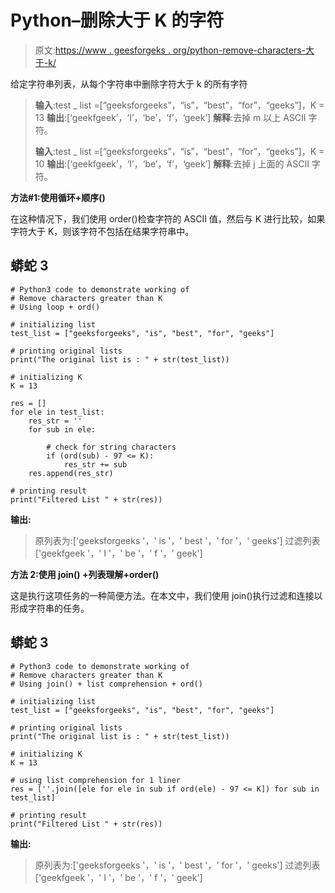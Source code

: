 # Python–删除大于 K 的字符

> 原文:[https://www . geesforgeks . org/python-remove-characters-大于-k/](https://www.geeksforgeeks.org/python-remove-charcters-greater-than-k/)

给定字符串列表，从每个字符串中删除字符大于 k 的所有字符

> **输入**:test _ list =[“geeksforgeeks”，“is”，“best”，“for”，“geeks”]，K = 13
> **输出**:[‘geekfgeek’，‘I’，‘be’，‘f’，‘geek’]
> **解释**:去掉 m 以上 ASCII 字符。
> 
> **输入**:test _ list =[“geeksforgeeks”，“is”，“best”，“for”，“geeks”]，K = 10
> **输出**:[‘geekfgeek’，‘I’，‘be’，‘f’，‘geek’]
> **解释**:去掉 j 上面的 ASCII 字符。

**方法#1:使用循环+顺序()**

在这种情况下，我们使用 order()检查字符的 ASCII 值，然后与 K 进行比较，如果字符大于 K，则该字符不包括在结果字符串中。

## 蟒蛇 3

```
# Python3 code to demonstrate working of
# Remove characters greater than K
# Using loop + ord()

# initializing list
test_list = ["geeksforgeeks", "is", "best", "for", "geeks"]

# printing original lists
print("The original list is : " + str(test_list))

# initializing K
K = 13

res = []
for ele in test_list:
    res_str = ''
    for sub in ele:

        # check for string characters
        if (ord(sub) - 97 <= K):
            res_str += sub
    res.append(res_str)

# printing result
print("Filtered List " + str(res))
```

**输出:**

> 原列表为:['geeksforgeeks '，' is '，' best '，' for '，' geeks']
> 过滤列表['geekfgeek '，' I '，' be '，' f '，' geek']

**方法 2:使用 join() +列表理解+order()**

这是执行这项任务的一种简便方法。在本文中，我们使用 join()执行过滤和连接以形成字符串的任务。

## 蟒蛇 3

```
# Python3 code to demonstrate working of
# Remove characters greater than K
# Using join() + list comprehension + ord()

# initializing list
test_list = ["geeksforgeeks", "is", "best", "for", "geeks"]

# printing original lists
print("The original list is : " + str(test_list))

# initializing K
K = 13

# using list comprehension for 1 liner
res = [''.join([ele for ele in sub if ord(ele) - 97 <= K]) for sub in test_list]

# printing result
print("Filtered List " + str(res))
```

**输出:**

> 原列表为:['geeksforgeeks '，' is '，' best '，' for '，' geeks']
> 过滤列表['geekfgeek '，' I '，' be '，' f '，' geek']